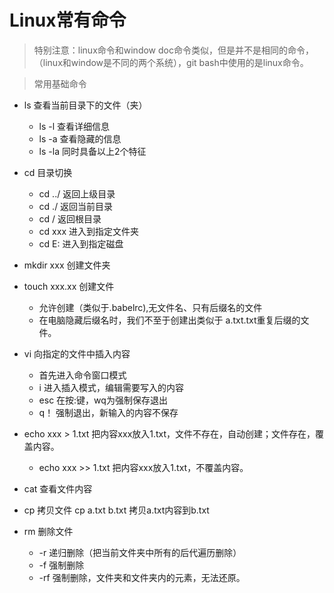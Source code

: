 # Linux常有命令
> 特别注意：linux命令和window doc命令类似，但是并不是相同的命令，（linux和window是不同的两个系统），git bash中使用的是linux命令。

> 常用基础命令
 - ls 查看当前目录下的文件（夹）
   + ls -l 查看详细信息
   + ls -a 查看隐藏的信息
   + ls -la 同时具备以上2个特征

 - cd 目录切换
   + cd ../ 返回上级目录
   + cd ./ 返回当前目录
   + cd / 返回根目录
   + cd xxx 进入到指定文件夹
   + cd E: 进入到指定磁盘
 - mkdir xxx 创建文件夹
 
 - touch xxx.xx 创建文件
   + 允许创建（类似于.babelrc),无文件名、只有后缀名的文件
   + 在电脑隐藏后缀名时，我们不至于创建出类似于 a.txt.txt重复后缀的文件。

- vi 向指定的文件中插入内容
  + 首先进入命令窗口模式
  + i 进入插入模式，编辑需要写入的内容
  + esc 在按:键，wq为强制保存退出
  + q！ 强制退出，新输入的内容不保存

- echo xxx > 1.txt 把内容xxx放入1.txt，文件不存在，自动创建；文件存在，覆盖内容。
  + echo xxx >> 1.txt 把内容xxx放入1.txt，不覆盖内容。

- cat 查看文件内容

- cp 拷贝文件  cp a.txt b.txt 拷贝a.txt内容到b.txt

- rm 删除文件
  + -r 递归删除（把当前文件夹中所有的后代遍历删除）
  + -f 强制删除
  + -rf 强制删除，文件夹和文件夹内的元素，无法还原。

  
